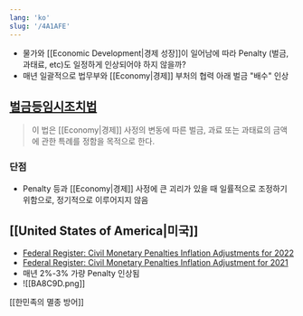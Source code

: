 ```yaml
---
lang: 'ko'
slug: '/4A1AFE'
---
```


- 물가와 [[Economic Development|경제 성장]]이 일어남에 따라 Penalty (벌금, 과태료, etc)도 일정하게 인상되어야 하지 않을까?
- 매년 일괄적으로 법무부와 [[Economy|경제]] 부처의 협력 아래 벌금 "배수" 인상

## [벌금등임시조치법](<https://www.law.go.kr/%EB%B2%95%EB%A0%B9/%EB%B2%8C%EA%B8%88%EB%93%B1%EC%9E%84%EC%8B%9C%EC%A1%B0%EC%B9%98%EB%B2%95#:~:text=%EC%A0%9C1%EC%A1%B0(%EB%AA%A9%EC%A0%81)%20%EC%9D%B4,%5B%EC%A0%84%EB%AC%B8%EA%B0%9C%EC%A0%95%202010.>)

> 이 법은 [[Economy|경제]] 사정의 변동에 따른 벌금, 과료 또는 과태료의 금액에 관한 특례를 정함을 목적으로 한다.

### 단점

- Penalty 등과 [[Economy|경제]] 사정에 큰 괴리가 있을 때 일률적으로 조정하기 위함으로, 정기적으로 이루어지지 않음

## [[United States of America|미국]]

- [Federal Register: Civil Monetary Penalties Inflation Adjustments for 2022](https://www.federalregister.gov/documents/2022/05/09/2022-09928/civil-monetary-penalties-inflation-adjustments-for-2022)
- [Federal Register: Civil Monetary Penalties Inflation Adjustment for 2021](https://www.federalregister.gov/documents/2021/12/13/2021-26817/civil-monetary-penalties-inflation-adjustment-for-2021#:~:text=For%20this%20final%20rule%20in,rounded%20to%20the%20nearest%20dollar)
- 매년 2%-3% 가량 Penalty 인상됨
- ![[BA8C9D.png]]

[[한민족의 멸종 방어]]
